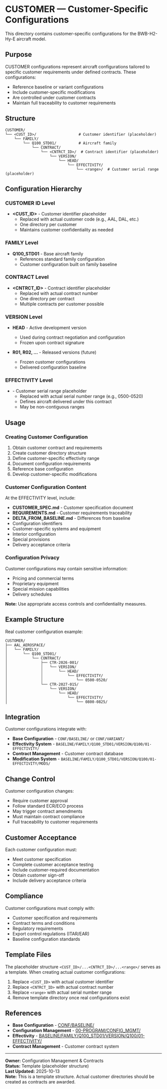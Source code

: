 # CUSTOMER — Customer-Specific Configurations

This directory contains customer-specific configurations for the BWB-H2-Hy-E aircraft model.

## Purpose

CUSTOMER configurations represent aircraft configurations tailored to specific customer requirements under defined contracts. These configurations:
- Reference baseline or variant configurations
- Include customer-specific modifications
- Are controlled under customer contracts
- Maintain full traceability to customer requirements

## Structure

```
CUSTOMER/
└── <CUST_ID>/                   # Customer identifier (placeholder)
    └── FAMILY/
        └── Q100_STD01/          # Aircraft family
            └── CONTRACT/
                └── <CNTRCT_ID>/  # Contract identifier (placeholder)
                    └── VERSION/
                        └── HEAD/
                            └── EFFECTIVITY/
                                └── <range>/  # Customer serial range (placeholder)
```

## Configuration Hierarchy

### CUSTOMER ID Level
- **<CUST_ID>** - Customer identifier placeholder
  - Replaced with actual customer code (e.g., AAL, DAL, etc.)
  - One directory per customer
  - Maintains customer confidentiality as needed

### FAMILY Level
- **Q100_STD01** - Base aircraft family
  - References standard family configuration
  - Customer configuration built on family baseline

### CONTRACT Level
- **<CNTRCT_ID>** - Contract identifier placeholder
  - Replaced with actual contract number
  - One directory per contract
  - Multiple contracts per customer possible

### VERSION Level
- **HEAD** - Active development version
  - Used during contract negotiation and configuration
  - Frozen upon contract signature
  
- **R01, R02, ...** - Released versions (future)
  - Frozen customer configurations
  - Delivered configuration baseline

### EFFECTIVITY Level
- **<range>** - Customer serial range placeholder
  - Replaced with actual serial number range (e.g., 0500-0520)
  - Defines aircraft delivered under this contract
  - May be non-contiguous ranges

## Usage

### Creating Customer Configuration

1. Obtain customer contract and requirements
2. Create customer directory structure
3. Define customer-specific effectivity range
4. Document configuration requirements
5. Reference base configuration
6. Develop customer-specific modifications

### Customer Configuration Content

At the EFFECTIVITY level, include:
- **CUSTOMER_SPEC.md** - Customer specification document
- **REQUIREMENTS.md** - Customer requirements traceability
- **DELTA_FROM_BASELINE.md** - Differences from baseline
- Configuration identifiers
- Customer-specific systems and equipment
- Interior configuration
- Special provisions
- Delivery acceptance criteria

### Configuration Privacy

Customer configurations may contain sensitive information:
- Pricing and commercial terms
- Proprietary equipment
- Special mission capabilities
- Delivery schedules

**Note:** Use appropriate access controls and confidentiality measures.

## Example Structure

Real customer configuration example:

```
CUSTOMER/
├── AAL_AEROSPACE/
│   └── FAMILY/
│       └── Q100_STD01/
│           └── CONTRACT/
│               ├── CTR-2026-001/
│               │   └── VERSION/
│               │       └── HEAD/
│               │           └── EFFECTIVITY/
│               │               └── 0500-0520/
│               └── CTR-2027-015/
│                   └── VERSION/
│                       └── HEAD/
│                           └── EFFECTIVITY/
│                               └── 0800-0825/
```

## Integration

Customer configurations integrate with:
- **Base Configuration** - `CONF/BASELINE/` or `CONF/VARIANT/`
- **Effectivity System** - `BASELINE/FAMILY/Q100_STD01/VERSION/Q100/01-EFFECTIVITY/`
- **Contract Management** - Customer contract database
- **Modification System** - `BASELINE/FAMILY/Q100_STD01/VERSION/Q100/01-EFFECTIVITY/MODS/`

## Change Control

Customer configuration changes:
- Require customer approval
- Follow standard ECR/ECO process
- May trigger contract amendments
- Must maintain contract compliance
- Full traceability to customer requirements

## Customer Acceptance

Each customer configuration must:
- Meet customer specification
- Complete customer acceptance testing
- Include customer-required documentation
- Obtain customer sign-off
- Include delivery acceptance criteria

## Compliance

Customer configurations must comply with:
- Customer specification and requirements
- Contract terms and conditions
- Regulatory requirements
- Export control regulations (ITAR/EAR)
- Baseline configuration standards

## Template Files

The placeholder structure `<CUST_ID>/...<CNTRCT_ID>/...<range>/` serves as a template. When creating actual customer configurations:

1. Replace `<CUST_ID>` with actual customer identifier
2. Replace `<CNTRCT_ID>` with actual contract number
3. Replace `<range>` with actual serial number range
4. Remove template directory once real configurations exist

## References

- **Base Configuration** - [CONF/BASELINE/](../BASELINE/)
- **Configuration Management** - [00-PROGRAM/CONFIG_MGMT/](../../../../../../00-PROGRAM/CONFIG_MGMT/)
- **Effectivity** - [BASELINE/FAMILY/Q100_STD01/VERSION/Q100/01-EFFECTIVITY/](../BASELINE/FAMILY/Q100_STD01/VERSION/Q100/01-EFFECTIVITY/)
- **Contract Management** - Customer contract system

---

**Owner:** Configuration Management & Contracts  
**Status:** Template (placeholder structure)  
**Last Updated:** 2025-10-13  
**Note:** This is a template structure. Actual customer directories should be created as contracts are awarded.
